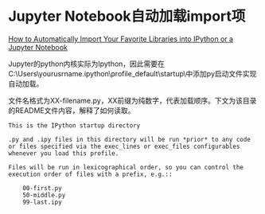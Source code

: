# Jupyter Notebook自动加载import项

[How to Automatically Import Your Favorite Libraries into IPython or a Jupyter Notebook](https://towardsdatascience.com/how-to-automatically-import-your-favorite-libraries-into-ipython-or-a-jupyter-notebook-9c69d89aa343)

Jupyter的python内核实际为Ipython，因此需要在C:\Users\yourusrname\.ipython\profile_default\startup\中添加py启动文件实现自动加载。

文件名格式为XX-filename.py，XX前缀为纯数字，代表加载顺序。下文为该目录的README文件内容，解释了如何读取。

```[]
This is the IPython startup directory

.py and .ipy files in this directory will be run *prior* to any code or files specified via the exec_lines or exec_files configurables whenever you load this profile.

Files will be run in lexicographical order, so you can control the execution order of files with a prefix, e.g.::

    00-first.py
    50-middle.py
    99-last.ipy
```
